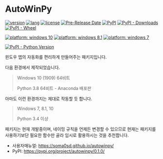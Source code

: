 # AutoWinPy
[![version](https://img.shields.io/badge/version-0.1.0-blueviolet?style=for-the-badge)]()
[![lang](https://img.shields.io/badge/language-python-blue?style=for-the-badge)]()
[![license](https://img.shields.io/github/license/soma0sd/autowinpy?style=for-the-badge)]()
[![Pre-Release Date](https://img.shields.io/github/release-date-pre/soma0sd/autowinpy?style=for-the-badge)]()
[![PyPI](https://img.shields.io/pypi/v/autowinpy?style=for-the-badge)]()
[![PyPI - Downloads](https://img.shields.io/pypi/dm/autowinpy?style=for-the-badge)]()
[![PyPI - Wheel](https://img.shields.io/pypi/wheel/autowinpy?style=for-the-badge)]()

[![platform: windows 10](https://img.shields.io/badge/OS-windows%2010-brightgreen)]()
[![platform: windows 8.1](https://img.shields.io/badge/OS-windows%208.1-lightgrey)]()
[![platform: windows 7](https://img.shields.io/badge/OS-windows%207-lightgrey)]()

[![PyPI - Python Version](https://img.shields.io/pypi/pyversions/autowinpy?style=for-the-badge)]()


윈도우 앱의 자동화를 편리하게 만들어주는 패키지입니다.

다음 환경에서 제작되었습니다.

> Windows 10 (1909) 64비트
>
> Python 3.8 64비트 - Anaconda 배포판

아마도 이런 환경까지는 제대로 작동할 듯 합니다.

> Windows 7, 8.1, 10
>
> Python 3.4 이상

패키지는 현재 개발중이며, 네이밍 규칙을 언제든 변경할 수 있으므로
현재는 패키지를 사용하기보단 필요한 함수만 골라 임시로 활용하시는
것을 추천합니다.

* 사용자매뉴얼: https://soma0sd.github.io/autowinpy/
* PyPI: https://pypi.org/project/autowinpy/0.1.0/

